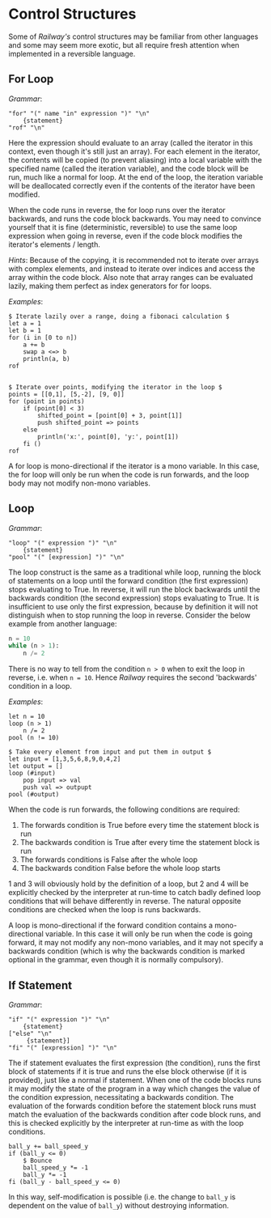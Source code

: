 # Control Structures

Some of _Railway's_ control structures may be familiar from other languages and some may seem more exotic, but all require fresh attention when implemented in a reversible language.

## For Loop

_Grammar_:

```EBNF
"for" "(" name "in" expression ")" "\n"
    {statement}
"rof" "\n"
```

Here the expression should evaluate to an array (called the iterator in this context, even though it's still just an array). For each element in the iterator, the contents will be copied (to prevent aliasing) into a local variable with the specified name (called the iteration variable), and the code block will be run, much like a normal for loop. At the end of the loop, the iteration variable will be deallocated correctly even if the contents of the iterator have been modified. 

When the code runs in reverse, the for loop runs over the iterator backwards, and runs the code block backwards. You may need to convince yourself that it is fine (deterministic, reversible) to use the same loop expression when going in reverse, even if the code block modifies the iterator's elements / length.

_Hints_: Because of the copying, it is recommended not to iterate over arrays with complex elements, and instead to iterate over indices and access the array within the code block. Also note that array ranges can be evaluated lazily, making them perfect as index generators for for loops.

_Examples_:

```railway
$ Iterate lazily over a range, doing a fibonaci calculation $
let a = 1
let b = 1
for (i in [0 to n])
    a += b
    swap a <=> b
    println(a, b)
rof


$ Iterate over points, modifying the iterator in the loop $
points = [[0,1], [5,-2], [9, 0]]
for (point in points)
    if (point[0] < 3)
        shifted_point = [point[0] + 3, point[1]]
        push shifted_point => points
    else
        println('x:', point[0], 'y:', point[1])
    fi ()
rof
```

A for loop is mono-directional if the iterator is a mono variable. In this case, the for loop will only be run when the code is run forwards, and the loop body may not modify non-mono variables.



## Loop

_Grammar_:

```EBNF
"loop" "(" expression ")" "\n"
    {statement}
"pool" "(" [expression] ")" "\n"    
```

The loop construct is the same as a traditional while loop, running the block of statements on a loop until the forward condition (the first expression) stops evaluating to True. In reverse, it will run the block backwards until the backwards condition (the second expression) stops evaluating to True. It is insufficient to use only the first expression, because by definition it will not distinguish when to stop running the loop in reverse. Consider the below example from another language:

```python
n = 10
while (n > 1):
    n /= 2
```

There is no way to tell from the condition `n > 0` when to exit the loop in reverse, i.e. when `n = 10`. Hence _Railway_ requires the second 'backwards' condition in a loop. 

_Examples_:

```railway
let n = 10
loop (n > 1)
    n /= 2
pool (n != 10)

$ Take every element from input and put them in output $
let input = [1,3,5,6,8,9,0,4,2]
let output = []
loop (#input)
    pop input => val
    push val => outpupt
pool (#output)
```

When the code is run forwards, the following conditions are required:

1. The forwards condition is True before every time the statement block is run
2. The backwards condition is True after every time the statement block is run
3. The forwards conditions is False after the whole loop 
4. The backwards condition False before the whole loop starts

1 and 3 will obviously hold by the definition of a loop, but 2 and 4 will be explicitly checked by the interpreter at run-time to catch badly defined loop conditions that will behave differently in reverse. The natural opposite conditions are checked when the loop is runs backwards.

A loop is mono-directional if the forward condition contains a mono-directional variable. In this case it will only be run when the code is going forward, it may not modify any non-mono variables, and it may not specify a backwards condition (which is why the backwards condition is marked optional in the grammar, even though it is normally compulsory).



## If Statement

_Grammar_: 

```EBNF
"if" "(" expression ")" "\n"
    {statement}
["else" "\n" 
     {statement}]
"fi" "(" [expression] ")" "\n"
```

The if statement evaluates the first expression (the condition), runs the first block of statements if it is true and runs the else block otherwise (if it is provided), just like a normal if statement. When one of the code blocks runs it may modify the state of the program in a way which changes the value of the condition expression, necessitating a backwards condition. The evaluation of the forwards condition before the statement block runs must match the evaluation of the backwards condition after code block runs, and this is checked explicitly by the interpreter at run-time as with the loop conditions. 

```railway
ball_y += ball_speed_y
if (ball_y <= 0)
    $ Bounce
    ball_speed_y *= -1
    ball_y *= -1
fi (ball_y - ball_speed_y <= 0)
```

In this way, self-modification is possible (i.e. the change to `ball_y` is dependent on the value of `ball_y`) without destroying information. 